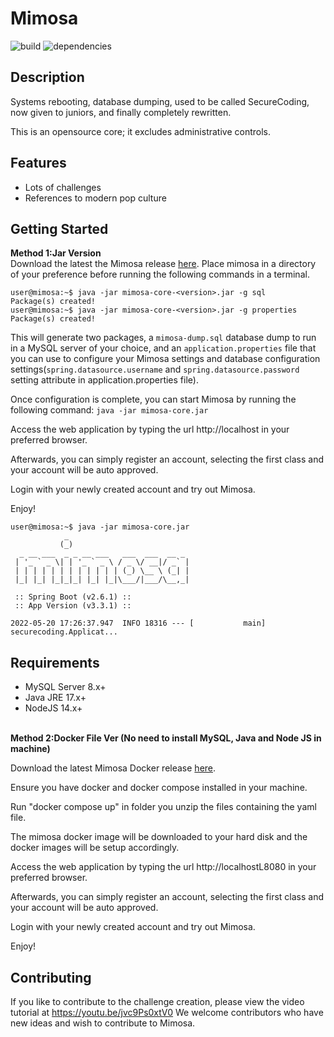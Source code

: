 # Mimosa

![build](https://img.shields.io/badge/build-passing-brightgreen) ![dependencies](https://img.shields.io/badge/dependencies-stable-brightgreen)

## Description

Systems rebooting, database dumping, used to be called SecureCoding, now given to juniors, and finally completely rewritten.

This is an opensource core; it excludes administrative controls.

## Features

- Lots of challenges
- References to modern pop culture

## Getting Started

<b>Method 1:Jar Version</b>
<br/>
Download the latest the Mimosa release [here](https://github.com/securecoding-mimosa/mimosa-core/releases/latest).
Place mimosa in a directory of your preference before running the following commands in a terminal.

```console
user@mimosa:~$ java -jar mimosa-core-<version>.jar -g sql
Package(s) created!
user@mimosa:~$ java -jar mimosa-core-<version>.jar -g properties
Package(s) created!
```

This will generate two packages, a `mimosa-dump.sql` database dump to run in a MySQL server of your choice,
and an `application.properties` file that you can use to configure your Mimosa settings and database configuration settings(`spring.datasource.username`
and `spring.datasource.password` setting attribute in application.properties file).

Once configuration is complete, you can start Mimosa by running the following command: `java -jar mimosa-core.jar`

Access the web application by typing the url http://localhost in your preferred browser.

Afterwards, you can simply register an account, selecting the first class and your account will be auto approved. 

Login with your newly created account and try out Mimosa.

Enjoy!


```console
user@mimosa:~$ java -jar mimosa-core.jar
            _
           (_)
  _ __ ___  _ _ __ ___   ___  ___  __ _
 | '_ ` _ \| | '_ ` _ \ / _ \/ __|/ _` |
 | | | | | | | | | | | | (_) \__ \ (_| |
 |_| |_| |_|_|_| |_| |_|\___/|___/\__,_|

 :: Spring Boot (v2.6.1) ::
 :: App Version (v3.3.1) ::

2022-05-20 17:26:37.947  INFO 18316 --- [           main] securecoding.Applicat...
```

## Requirements

- MySQL Server 8.x+
- Java JRE 17.x+
- NodeJS 14.x+



<br/>
<b>Method 2:Docker File Ver (No need to install MySQL, Java and Node JS in machine) </b>
<br/>

Download the latest Mimosa Docker release [here](https://github.com/OWASP/mimosa/releases/tag/Mimosa-V3.3.1-Docker).

Ensure you have docker and docker compose installed in your machine.

Run "docker compose up" in folder you unzip the files containing the yaml file.

The mimosa docker image will be downloaded to your hard disk and the docker images will be setup accordingly.

Access the web application by typing the url http://localhostL8080 in your preferred browser.

Afterwards, you can simply register an account, selecting the first class and your account will be auto approved. 

Login with your newly created account and try out Mimosa.

Enjoy!


## Contributing 

If you like to contribute to the challenge creation, please view the video tutorial at https://youtu.be/jvc9Ps0xtV0
We welcome contributors who have new ideas and wish to contribute to Mimosa.
